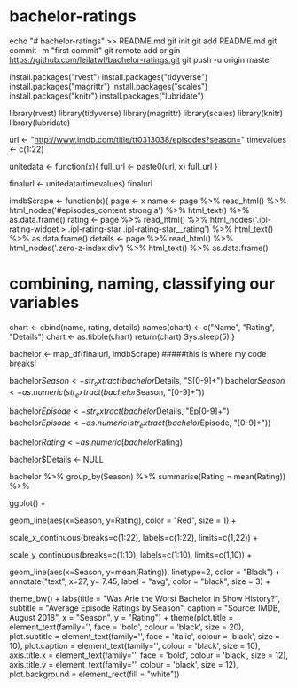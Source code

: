 # bachelor-ratings

echo "# bachelor-ratings" >> README.md
git init
git add README.md
git commit -m "first commit"
git remote add origin https://github.com/leilatwl/bachelor-ratings.git
git push -u origin master

install.packages("rvest")
install.packages("tidyverse")
install.packages("magrittr")
install.packages("scales")
install.packages("knitr")
install.packages("lubridate")

library(rvest)
library(tidyverse)
library(magrittr)
library(scales)
library(knitr)
library(lubridate)


url <- "http://www.imdb.com/title/tt0313038/episodes?season="
timevalues <- c(1:22)

unitedata <- function(x){
  full_url <- paste0(url, x)
  full_url
}

finalurl <- unitedata(timevalues)
finalurl

imdbScrape <- function(x){
  page <- x
  name <- page %>% read_html() %>% html_nodes('#episodes_content strong a') %>% html_text() %>% as.data.frame()
  rating <- page %>% read_html() %>% html_nodes('.ipl-rating-widget > .ipl-rating-star .ipl-rating-star__rating') %>% html_text() %>% as.data.frame()
  details <- page %>% read_html() %>% html_nodes('.zero-z-index div') %>% html_text() %>% as.data.frame()
  
  # combining, naming, classifying our variables
  chart <- cbind(name, rating, details)
  names(chart) <- c("Name", "Rating", "Details")
  chart <- as.tibble(chart)
  return(chart)
  Sys.sleep(5)
}


bachelor <- map_df(finalurl, imdbScrape) #####this is where my code breaks!

bachelor$Season <- str_extract(bachelor$Details, "S[0-9]+")
bachelor$Season <- as.numeric(str_extract(bachelor$Season, "[0-9]+"))

bachelor$Episode <- str_extract(bachelor$Details, "Ep[0-9]+")
bachelor$Episode <- as.numeric(str_extract(bachelor$Episode, "[0-9]+"))

bachelor$Rating <- as.numeric(bachelor$Rating)

bachelor$Details <- NULL


bachelor %>%
  group_by(Season) %>%
  summarise(Rating = mean(Rating)) %>%
  
  ggplot() +

  geom_line(aes(x=Season, y=Rating), color = "Red", size = 1) +
  
  scale_x_continuous(breaks=c(1:22), labels=c(1:22), limits=c(1,22)) +
  
  scale_y_continuous(breaks=c(1:10), labels=c(1:10), limits=c(1,10)) +
  
  geom_line(aes(x=Season, y=mean(Rating)), linetype=2, color = "Black") + 
  annotate("text", x=27, y= 7.45, label = "avg", color = "black", size = 3) +
  
  theme_bw() + 
  labs(title = "Was Arie the Worst Bachelor in Show History?",
       subtitle = "Average Episode Ratings by Season",
       caption = "Source: IMDB, August 2018",
       x = "Season",
       y = "Rating") +
  theme(plot.title = element_text(family='', face = 'bold', colour = 'black', size = 20),
        plot.subtitle = element_text(family='', face = 'italic', colour = 'black', size = 10),
        plot.caption = element_text(family='', colour = 'black', size = 10),
        axis.title.x = element_text(family='', face = 'bold', colour = 'black', size = 12),
        axis.title.y = element_text(family='', colour = 'black', size = 12),
        plot.background = element_rect(fill = "white"))




